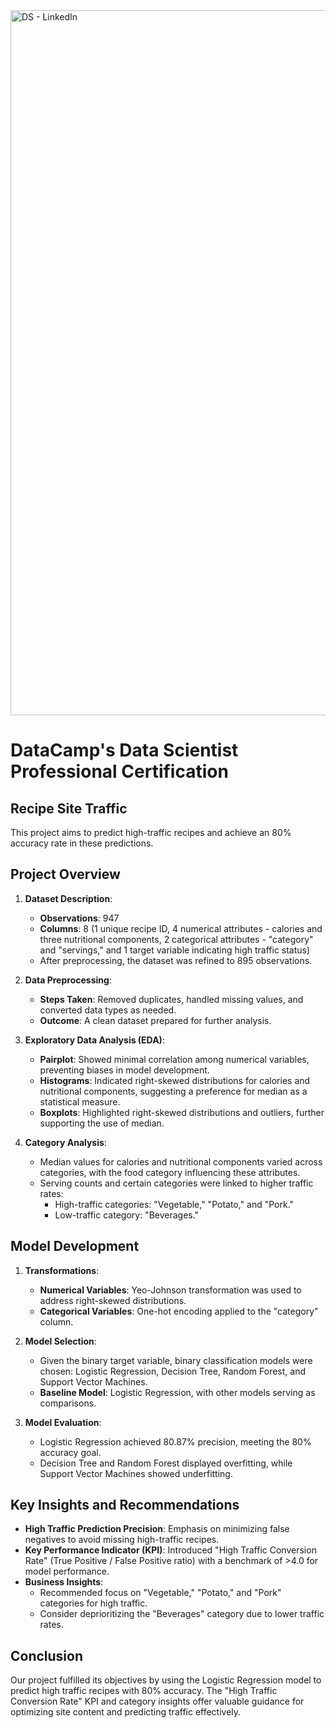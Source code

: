 <img width="1128" alt="DS - LinkedIn" src="https://github.com/user-attachments/assets/baa1cbfd-01ca-473d-9299-57bf46e0e86f">

# DataCamp's Data Scientist Professional Certification
## Recipe Site Traffic
This project aims to predict high-traffic recipes and achieve an 80% accuracy rate in these predictions.

## Project Overview

1. **Dataset Description**:
   - **Observations**: 947
   - **Columns**: 8 (1 unique recipe ID, 4 numerical attributes - calories and three nutritional components, 2 categorical attributes - "category" and "servings," and 1 target variable indicating high traffic status)
   - After preprocessing, the dataset was refined to 895 observations.

2. **Data Preprocessing**:
   - **Steps Taken**: Removed duplicates, handled missing values, and converted data types as needed.
   - **Outcome**: A clean dataset prepared for further analysis.

3. **Exploratory Data Analysis (EDA)**:
   - **Pairplot**: Showed minimal correlation among numerical variables, preventing biases in model development.
   - **Histograms**: Indicated right-skewed distributions for calories and nutritional components, suggesting a preference for median as a statistical measure.
   - **Boxplots**: Highlighted right-skewed distributions and outliers, further supporting the use of median.

4. **Category Analysis**:
   - Median values for calories and nutritional components varied across categories, with the food category influencing these attributes.
   - Serving counts and certain categories were linked to higher traffic rates:
     - High-traffic categories: "Vegetable," "Potato," and "Pork."
     - Low-traffic category: "Beverages."

## Model Development

1. **Transformations**:
   - **Numerical Variables**: Yeo-Johnson transformation was used to address right-skewed distributions.
   - **Categorical Variables**: One-hot encoding applied to the "category" column.

2. **Model Selection**:
   - Given the binary target variable, binary classification models were chosen: Logistic Regression, Decision Tree, Random Forest, and Support Vector Machines.
   - **Baseline Model**: Logistic Regression, with other models serving as comparisons.

3. **Model Evaluation**:
   - Logistic Regression achieved 80.87% precision, meeting the 80% accuracy goal.
   - Decision Tree and Random Forest displayed overfitting, while Support Vector Machines showed underfitting.

## Key Insights and Recommendations

- **High Traffic Prediction Precision**: Emphasis on minimizing false negatives to avoid missing high-traffic recipes.
- **Key Performance Indicator (KPI)**: Introduced "High Traffic Conversion Rate" (True Positive / False Positive ratio) with a benchmark of >4.0 for model performance.
- **Business Insights**:
   - Recommended focus on "Vegetable," "Potato," and "Pork" categories for high traffic.
   - Consider deprioritizing the "Beverages" category due to lower traffic rates.

## Conclusion

Our project fulfilled its objectives by using the Logistic Regression model to predict high traffic recipes with 80% accuracy. The "High Traffic Conversion Rate" KPI and category insights offer valuable guidance for optimizing site content and predicting traffic effectively.
